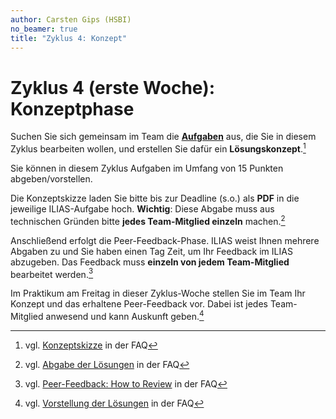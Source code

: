 ```yaml
---
author: Carsten Gips (HSBI)
no_beamer: true
title: "Zyklus 4: Konzept"
---
```


# Zyklus 4 (erste Woche): Konzeptphase

Suchen Sie sich gemeinsam im Team die [**Aufgaben**](assignments.md) aus, die Sie in diesem Zyklus bearbeiten wollen,
und erstellen Sie dafür ein **Lösungskonzept**.[^1]

Sie können in diesem Zyklus Aufgaben im Umfang von 15 Punkten abgeben/vorstellen.

Die Konzeptskizze laden Sie bitte bis zur Deadline (s.o.) als **PDF** in die jeweilige ILIAS-Aufgabe hoch. **Wichtig**:
Diese Abgabe muss aus technischen Gründen bitte **jedes Team-Mitglied einzeln** machen.[^2]

Anschließend erfolgt die Peer-Feedback-Phase. ILIAS weist Ihnen mehrere Abgaben zu und Sie haben einen Tag Zeit, um Ihr
Feedback im ILIAS abzugeben. Das Feedback muss **einzeln von jedem Team-Mitglied** bearbeitet werden.[^3]

Im Praktikum am Freitag in dieser Zyklus-Woche stellen Sie im Team Ihr Konzept und das erhaltene Peer-Feedback vor.
Dabei ist jedes Team-Mitglied anwesend und kann Auskunft geben.[^4]

[^1]: vgl. [Konzeptskizze](https://github.com/Programmiermethoden-CampusMinden/PM-Lecture/discussions/11) in der FAQ

[^2]: vgl. [Abgabe der Lösungen](https://github.com/Programmiermethoden-CampusMinden/PM-Lecture/discussions/15) in der
    FAQ

[^3]: vgl. [Peer-Feedback: How to Review](https://github.com/Programmiermethoden-CampusMinden/PM-Lecture/discussions/16)
    in der FAQ

[^4]: vgl. [Vorstellung der Lösungen](https://github.com/Programmiermethoden-CampusMinden/PM-Lecture/discussions/17) in
    der FAQ
